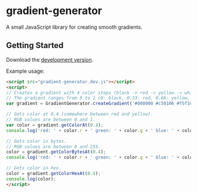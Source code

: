 # gradient-generator

A small JavaScript library for creating smooth gradients.

## Getting Started
Download the [development version][max].

[max]: https://raw.githubusercontent.com/zsoltc/gradient-generator/master/bin/gradient-generator.dev.js

Example usage:

```html
<script src="gradient-generator.dev.js"></script>
<script>
// Creates a gradient with 4 color stops (black -> red -> yellow -> white).
// The gradient ranges from 0 to 1 (0: black, 0.33: red, 0.66: yellow, 1: white).
var gradient = GradientGenerator.createGradient('#000000 #c50106 #f5f100 #ffffff');

// Gets color at 0.4 (somewhere between red and yellow).
// RGB values are between 0 and 1.
var color = gradient.getColorAt(0.4);
console.log('red: ' + color.r + ' green: ' + color.g + ' blue: ' + color.b);

// Gets color in bytes.
// RGB values are between 0 and 255.
color = gradient.getColorBytesAt(0.4);
console.log('red: ' + color.r + ' green: ' + color.g + ' blue: ' + color.b);

// Gets color in hex.
color = gradient.getColorHexAt(0.4);
console.log(color);
</script>
```

